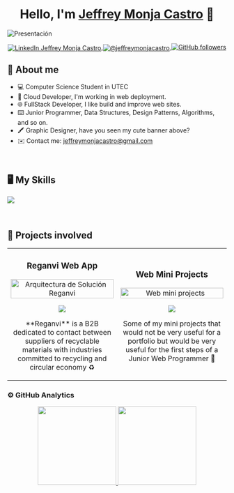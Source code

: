 <div align="center">
  <h1 align="center">Hello, I'm <a href="https://beacons.ai/jeffrey_amc">Jeffrey Monja Castro</a> 👋</h1>
</div>
<img src="https://i.imgur.com/IauawwN.png" alt="Presentación">

<p align="center">
  <a href="https://www.linkedin.com/in/jeffrey-monja-castro/" target="blank">
    <img align="center" src="https://img.shields.io/badge/LinkedIn-0077B5?style=for-the-badge&logo=linkedin&logoColor=white" alt="LinkedIn Jeffrey Monja Castro"/>
  </a>

  <a href = "mailto:jeffreymonjacastro@gmail.com" target="blank">
    <img align="center" src="https://img.shields.io/badge/Gmail-D14836?style=for-the-badge&logo=gmail&logoColor=white" alt="@jeffreymonjacastro"/>
  </a>
  
  <a href="https://github.com/jeffreymonjacastro"> 
    <img alt="GitHub followers" src="https://img.shields.io/github/followers/jeffreymonjacastro">
  </a>
</p>

## 💁 About me
- 💻 Computer Science Student in UTEC
- 🚀 Cloud Developer, I'm working in web deployment.
- 🌐 FullStack Developer, I like build and improve web sites.
- ⌨️ Junior Programmer, Data Structures, Design Patterns, Algorithms, and so on.
- 🖍️ Graphic Designer, have you seen my cute banner above?
- ✉️ Contact me: <a href="mailto:jeffreymonjacastro@gmail.com" target="blank">jeffreymonjacastro@gmail.com </a>
<br>

## 🖥️ My Skills
<p align="left">
  <a href="https://skillicons.dev">
    <img src="https://skillicons.dev/icons?i=aws,docker,cpp,py,html,css,js,nodejs,react,django,postgres,git,github,vscode,bash,linux"/>
  </a>
</p>
<br>

## 🚀 Projects involved
<table>
  <tr>
    <td width="50%">
      <h3 align="center">Reganvi Web App</h3>
      <div align="center">
        <a href="https://github.com/ElChale/Reganvi-Web-App" target="_blank">
          <img src="https://i.imgur.com/1HHPiBD.png" width="100%" alt="Arquitectura de Solución Reganvi">
        </a>
        <p>
          <a href="https://github.com/ElChale/Reganvi-Web-App" target="_blank">
            <img src="https://img.shields.io/badge/CÓDIGO-820611?style=for-the-badge&logo=github&logoColor=black">
          </a>
        </p>
        <p>**Reganvi** is a B2B dedicated to contact between suppliers of recyclable materials with industries committed to recycling and circular economy ♻️ </p>
      </div>                                                                                          
    </td>
    <td width="50%">
      <h3 align="center">Web Mini Projects</h3>
      <div align="center">                                       
        <a href="https://github.com/jeffreymonjacastro/Web_mini_projects" target="_blank">
          <img src="https://i.imgur.com/qsArZGZ.png" width="100%" alt="Web mini projects">
        </a>
        <p>
          <a href="https://github.com/jeffreymonjacastro/Web_mini_projects" target="_blank">
            <img src="https://img.shields.io/badge/CÓDIGO-820611?style=for-the-badge&logo=github&logoColor=black">
          </a>
        </p>
        <p> Some of my mini projects that would not be very useful for a portfolio but would be very useful for the first steps of a Junior Web Programmer 👶 </p>
      </div>                                                             
    </td>
  </tr>
</table>

### ⚙️ GitHub Analytics

<p align="center">
<a href="https://github.com/jeffreymonjacastro">
  <img height="180em" src="https://github-readme-stats-eight-theta.vercel.app/api?username=jeffreymonjacastro&show_icons=true&theme=algolia&include_all_commits=true&count_private=true"/>
  <img height="180em" src="https://github-readme-stats-eight-theta.vercel.app/api/top-langs/?username=jeffreymonjacastro&layout=compact&langs_count=8&theme=algolia"/>
</a>
</p>

